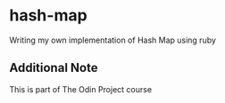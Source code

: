# hash-map

Writing my own implementation of Hash Map using ruby

## Additional Note

This is part of The Odin Project course
